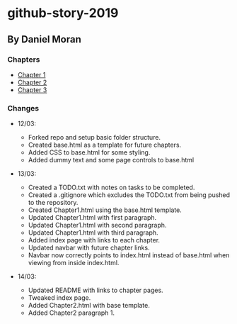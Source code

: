 # github-story-2019

## By Daniel Moran

### Chapters
- [Chapter 1](https://danielmoran98.github.io/github-story-2019/Chapter1.html)
- [Chapter 2](https://danielmoran98.github.io/github-story-2019/Chapter2.html)
- [Chapter 3](https://danielmoran98.github.io/github-story-2019/Chapter3.html)

### Changes
- 12/03:
  - Forked repo and setup basic folder structure.
  - Created base.html as a template for future chapters.
  - Added CSS to base.html for some styling.
  - Added dummy text and some page controls to base.html

- 13/03:
  - Created a TODO.txt with notes on tasks to be completed.
  - Created a .gitignore which excludes the TODO.txt from being pushed to the repository.
  - Created Chapter1.html using the base.html template.
  - Updated Chapter1.html with first paragraph.
  - Updated Chapter1.html with second paragraph.
  - Updated Chapter1.html with third paragraph.
  - Added index page with links to each chapter.
  - Updated navbar with future chapter links.
  - Navbar now correctly points to index.html instead of base.html when viewing from inside index.html.

- 14/03:
  - Updated README with links to chapter pages.
  - Tweaked index page.
  - Added Chapter2.html with base template.
  - Added Chapter2 paragraph 1.
